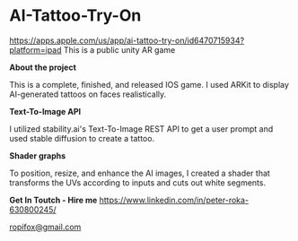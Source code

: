 # AI-Tattoo-Try-On
https://apps.apple.com/us/app/ai-tattoo-try-on/id6470715934?platform=ipad
This is a public unity AR game 

**About the project**

This is a complete, finished, and released IOS game. I used ARKit to display AI-generated tattoos on faces realistically.

**Text-To-Image API**

I utilized stability.ai's Text-To-Image REST API to get a user prompt and used stable diffusion to create a tattoo.

**Shader graphs**

To position, resize, and enhance the AI images, I created a shader that transforms the UVs according to inputs and cuts out white segments.

**Get In Toutch - Hire me**
https://www.linkedin.com/in/peter-roka-630800245/

ropifox@gmail.com

